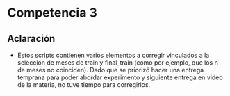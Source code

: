# Competencia 3

## Aclaración

- Estos scripts contienen varios elementos a corregir vinculados a la selección de meses de train y final_train (como por ejemplo, que los n de meses no coinciden). Dado que se priorizó hacer una entrega temprana para poder abordar experimento y siguiente entrega en video de la materia, no tuve tiempo para corregirlos.